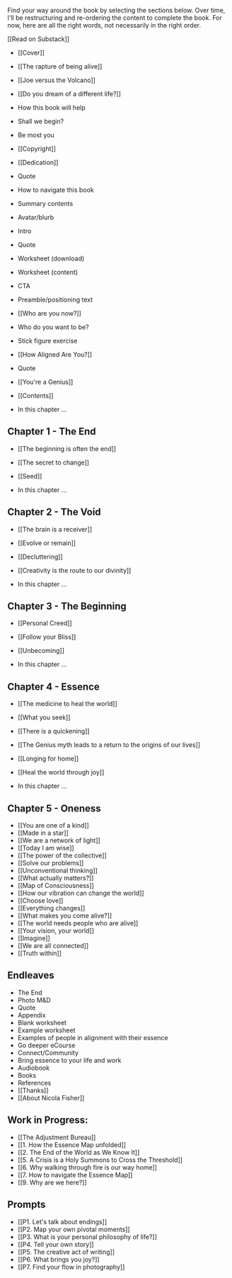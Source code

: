 Find your way around the book by selecting the sections below. Over time, I'll be restructuring and re-ordering the content to complete the book. For now, here are all the right words, not necessarily in the right order.

[[Read on Substack]]

- [[Cover]]
- [[The rapture of being alive]]
- [[Joe versus the Volcano]]
- [[Do you dream of a different life?]]
- How this book will help
- Shall we begin?
- Be most you
- [[Copyright]]
- [[Dedication]]
- Quote
- How to navigate this book
- Summary contents
- Avatar/blurb
- Intro
- Quote
- Worksheet (download)
- Worksheet (content)
- CTA
- Preamble/positioning text
- [[Who are you now?]]
- Who do you want to be?
- Stick figure exercise
- [[How Aligned Are You?]]
- Quote
- [[You're a Genius]]
- [[Contents]]

- In this chapter ...

## Chapter 1 - The End
- [[The beginning is often the end]]
- [[The secret to change]]
- [[Seed]]

- In this chapter ...

## Chapter 2 - The Void
- [[The brain is a receiver]]
- [[Evolve or remain]]
- [[Decluttering]]
- [[Creativity is the route to our divinity]]

- In this chapter ...

## Chapter 3 - The Beginning
- [[Personal Creed]]
- [[Follow your Bliss]]
- [[Unbecoming]]

- In this chapter ...

## Chapter 4 - Essence
- [[The medicine to heal the world]]
- [[What you seek]]
- [[There is a quickening]]
- [[The Genius myth leads to a return to the origins of our lives]]
- [[Longing for home]]
- [[Heal the world through joy]]

- In this chapter ...

## Chapter 5 - Oneness
- [[You are one of a kind]]
- [[Made in a star]]
- [[We are a network of light]]
- [[Today I am wise]]
- [[The power of the collective]]
- [[Solve our problems]]
- [[Unconventional thinking]]
- [[What actually matters?]]
- [[Map of Consciousness]]
- [[How our vibration can change the world]]
- [[Choose love]]
- [[Everything changes]]
- [[What makes you come alive?]]
- [[The world needs people who are alive]]
- [[Your vision, your world]]
- [[Imagine]]
- [[We are all connected]]
- [[Truth within]]

## Endleaves
- The End
- Photo M&D
- Quote
- Appendix
- Blank worksheet
- Example worksheet
- Examples of people in alignment with their essence
- Go deeper eCourse
- Connect/Community
- Bring essence to your life and work
- Audiobook
- Books
- References
- [[Thanks]]
- [[About Nicola Fisher]]

## Work in Progress:
- [[The Adjustment Bureau]]
- [[1. How the Essence Map unfolded]]
- [[2. The End of the World as We Know It]]
- [[5. A Crisis is a Holy Summons to Cross the Threshold]]
- [[6. Why walking through fire is our way home]]
- [[7. How to navigate the Essence Map]]
- [[9. Why are we here?]]

## Prompts

- [[P1. Let's talk about endings]]
- [[P2. Map your own pivotal moments]]
- [[P3. What is your personal philosophy of life?]]
- [[P4. Tell your own story]]
- [[P5. The creative act of writing]]
- [[P6. What brings you joy?]]
- [[P7. Find your flow in photography]]